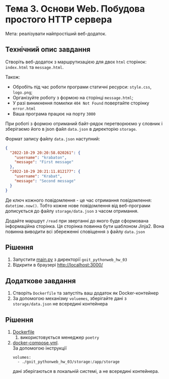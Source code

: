 # Тема 3. Основи Web. Побудова простого HTTP сервера

Мета: реалізувати найпростіший веб-додаток.

## Технічний опис завдання

Створіть веб-додаток з маршрутизацією для двох `html` сторінок: `index.html` та `message.html`.

Також:

- Обробіть під час роботи програми статичні ресурси: `style.css`, `logo.png`;
- Організуйте роботу з формою на сторінці `message.html`;
- У разі виникнення помилки `404 Not Found` повертайте сторінку `error.html`
- Ваша програма працює на порту `3000`

При роботі з формою отриманий байт-рядок перетворюємо у словник і зберігаємо його в json файл `data.json` в директорію `storage`.

Формат запису файлу `data.json` наступний:

```json
{
  "2022-10-29 20:20:58.020261": {
    "username": "krabaton",
    "message": "First message"
  },
  "2022-10-29 20:21:11.812177": {
    "username": "Krabat",
    "message": "Second message"
  }
}
```

Де ключ кожного повідомлення - це час отримання повідомлення: `datetime.now()`. Тобто кожне нове повідомлення від веб-програми дописується до файлу `storage/data.json` з часом отримання.

Додайте маршрут `/read` при звертанні до якого буде сформована інформаційна сторінка. Ця сторінка повинна бути шаблоном Jinja2. Вона повинна виводити всі збереженні сповіщення з файлу `data.json`

## Рішення
1. Запустити [main.py](goit_pythonweb_hw_03/main.py) з директорії `goit_pythonweb_hw_03`
2. Відкрити в браузері [http://localhost:3000/](http://localhost:3000/)


## Додаткове завдання
1. Створіть `Dockerfile` та запустіть ваш додаток як Docker-контейнер
2. За допомогою механізму `voluemes`, зберігайте дані з `storage/data.json` не всередині контейнера

## Рішення
1.  [Dockerfile](Dockerfile)
    1.  використовується менеджер `poetry`
2.  [docker-compose.yml](docker-compose.yml).  
    За допомогою інструкції 
    ```docker
    volumes:
      - ./goit_pythonweb_hw_03/storage:/app/storage
    ```
    дані зберігаються в локальній системі, а не всередині контейнера.